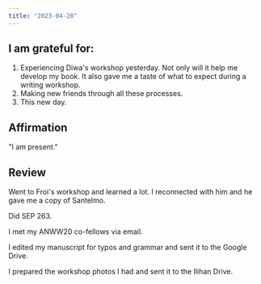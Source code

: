 ```yaml
---
title: "2023-04-28"
---
```

## I am grateful for:
1. Experiencing Diwa's workshop yesterday. Not only will it help me develop my book. It also gave me a taste of what to expect during a writing workshop.
2. Making new friends through all these processes.
3. This new day.

## Affirmation

"I am present."

## Review

Went to Froi's workshop and learned a lot. I reconnected with him and he gave me a copy of Santelmo.

Did SEP 263.

I met my ANWW20 co-fellows via email.

I edited my manuscript for typos and grammar and sent it to the Google Drive.

I prepared the workshop photos I had and sent it to the Ilihan Drive.